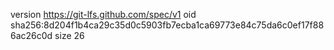 version https://git-lfs.github.com/spec/v1
oid sha256:8d204f1b4ca29c35d0c5903fb7ecba1ca69773e84c75da6c0ef17f886ac26c0d
size 26
